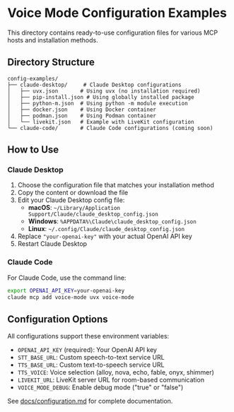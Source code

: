 # Voice Mode Configuration Examples

This directory contains ready-to-use configuration files for various MCP hosts and installation methods.

## Directory Structure

```
config-examples/
├── claude-desktop/     # Claude Desktop configurations
│   ├── uvx.json       # Using uvx (no installation required)
│   ├── pip-install.json # Using globally installed package
│   ├── python-m.json  # Using python -m module execution
│   ├── docker.json    # Using Docker container
│   ├── podman.json    # Using Podman container
│   └── livekit.json   # Example with LiveKit configuration
└── claude-code/       # Claude Code configurations (coming soon)
```

## How to Use

### Claude Desktop

1. Choose the configuration file that matches your installation method
2. Copy the content or download the file
3. Edit your Claude Desktop config file:
   - **macOS**: `~/Library/Application Support/Claude/claude_desktop_config.json`
   - **Windows**: `%APPDATA%\Claude\claude_desktop_config.json`
   - **Linux**: `~/.config/Claude/claude_desktop_config.json`
4. Replace `"your-openai-key"` with your actual OpenAI API key
5. Restart Claude Desktop

### Claude Code

For Claude Code, use the command line:

```bash
export OPENAI_API_KEY=your-openai-key
claude mcp add voice-mode uvx voice-mode
```

## Configuration Options

All configurations support these environment variables:

- `OPENAI_API_KEY` (required): Your OpenAI API key
- `STT_BASE_URL`: Custom speech-to-text service URL
- `TTS_BASE_URL`: Custom text-to-speech service URL
- `TTS_VOICE`: Voice selection (alloy, nova, echo, fable, onyx, shimmer)
- `LIVEKIT_URL`: LiveKit server URL for room-based communication
- `VOICE_MODE_DEBUG`: Enable debug mode ("true" or "false")

See [docs/configuration.md](../docs/configuration.md) for complete documentation.